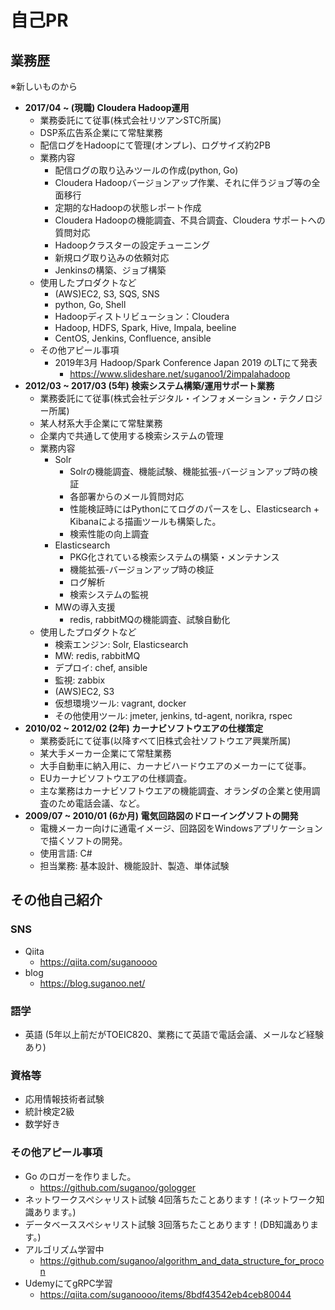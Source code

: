 # 自己PR
## 業務歴
※新しいものから
- **2017/04 ~ (現職) Cloudera Hadoop運用**
  - 業務委託にて従事(株式会社リツアンSTC所属)
  - DSP系広告系企業にて常駐業務
  - 配信ログをHadoopにて管理(オンプレ)、ログサイズ約2PB
  - 業務内容
    - 配信ログの取り込みツールの作成(python, Go)
    - Cloudera Hadoopバージョンアップ作業、それに伴うジョブ等の全面移行
    - 定期的なHadoopの状態レポート作成
    - Cloudera Hadoopの機能調査、不具合調査、Cloudera サポートへの質問対応
    - Hadoopクラスターの設定チューニング
    - 新規ログ取り込みの依頼対応
    - Jenkinsの構築、ジョブ構築
  - 使用したプロダクトなど
    - (AWS)EC2, S3, SQS, SNS
    - python, Go, Shell
    - Hadoopディストリビューション：Cloudera
    - Hadoop, HDFS, Spark, Hive, Impala, beeline
    - CentOS, Jenkins, Confluence, ansible
  - その他アピール事項
    - 2019年3月 Hadoop/Spark Conference Japan 2019 のLTにて発表
      - https://www.slideshare.net/suganoo1/2impalahadoop
- **2012/03 ~ 2017/03 (5年) 検索システム構築/運用サポート業務**
  - 業務委託にて従事(株式会社デジタル・インフォメーション・テクノロジー所属)
  - 某人材系大手企業にて常駐業務
  - 企業内で共通して使用する検索システムの管理
  - 業務内容
    - Solr
      - Solrの機能調査、機能試験、機能拡張-バージョンアップ時の検証
      - 各部署からのメール質問対応
      - 性能検証時にはPythonにてログのパースをし、Elasticsearch + Kibanaによる描画ツールも構築した。
      - 検索性能の向上調査
    - Elasticsearch
      - PKG化されている検索システムの構築・メンテナンス
      - 機能拡張-バージョンアップ時の検証
      - ログ解析
      - 検索システムの監視
    - MWの導入支援
      - redis, rabbitMQの機能調査、試験自動化
  - 使用したプロダクトなど
    - 検索エンジン: Solr, Elasticsearch
    - MW: redis, rabbitMQ
    - デプロイ: chef, ansible
    - 監視: zabbix
    - (AWS)EC2, S3
    - 仮想環境ツール: vagrant, docker
    - その他使用ツール: jmeter, jenkins, td-agent, norikra, rspec
- **2010/02 ~ 2012/02 (2年) カーナビソフトウエアの仕様策定**
  - 業務委託にて従事(以降すべて旧株式会社ソフトウエア興業所属)
  - 某大手メーカー企業にて常駐業務
  - 大手自動車に納入用に、カーナビハードウエアのメーカーにて従事。
  - EUカーナビソフトウエアの仕様調査。
  - 主な業務はカーナビソフトウエアの機能調査、オランダの企業と使用調査のため電話会議、など。
- **2009/07 ~ 2010/01 (6か月) 電気回路図のドローイングソフトの開発**
  - 電機メーカー向けに通電イメージ、回路図をWindowsアプリケーションで描くソフトの開発。
  - 使用言語: C#
  - 担当業務: 基本設計、機能設計、製造、単体試験

## その他自己紹介
### SNS
- Qiita
  - https://qiita.com/suganoooo
- blog
  - https://blog.suganoo.net/

### 語学
- 英語 (5年以上前だがTOEIC820、業務にて英語で電話会議、メールなど経験あり)

### 資格等
- 応用情報技術者試験
- 統計検定2級
- 数学好き

### その他アピール事項
- Go のロガーを作りました。
  - https://github.com/suganoo/gologger
- ネットワークスペシャリスト試験 4回落ちたことあります！(ネットワーク知識あります。)
- データベーススペシャリスト試験 3回落ちたことあります！(DB知識あります。)
- アルゴリズム学習中
  - https://github.com/suganoo/algorithm_and_data_structure_for_procon
- UdemyにてgRPC学習
  - https://qiita.com/suganoooo/items/8bdf43542eb4ceb80044
